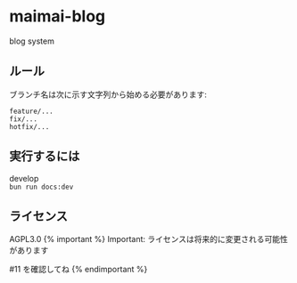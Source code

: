 # maimai-blog

blog system

## ルール

ブランチ名は次に示す文字列から始める必要があります:

```none
feature/...
fix/...
hotfix/...
```

## 実行するには

develop \
`bun run docs:dev`

## ライセンス

AGPL3.0
{% important %}
Important: ライセンスは将来的に変更される可能性があります

#11 を確認してね
{% endimportant %}
